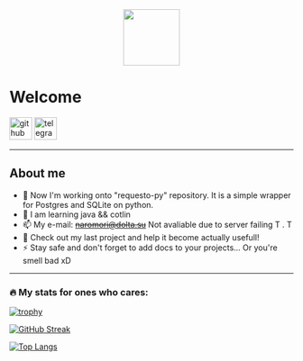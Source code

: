 <div id="header" align="center">
  <img src="https://media.giphy.com/media/M9gbBd9nbDrOTu1Mqx/giphy.gif" width="100"/>
</div>
<img src="https://komarev.com/ghpvc/?username=SolidUsr&style=flat-square&color=blue" alt=""/>

<h1> 
	Welcome
</h1>

[<img src='https://cdn.jsdelivr.net/npm/simple-icons@3.0.1/icons/github.svg' alt='github' height='40'>](https://github.com/https://github.com/SolidUsr)  [<img src='https://cdn.jsdelivr.net/npm/simple-icons@3.0.1/icons/telegram.svg' alt='telegram' height='40'>](https://t.me/SolidUsr)  

---

## About me

- 🔭 Now I'm working onto "requesto-py" repository. It is a simple wrapper for Postgres and SQLite on python.
- 🌱 I am learning java && cotlin
- 📫 My e-mail: ~~naromori@dolta.su~~ Not avaliable due to server failing T . T
- 🤔 Check out my last project and help it become actually usefull!
- :zap: Stay safe and don't forget to add docs to your projects... Or you're smell bad xD
---

### :fire: My stats for ones who cares:

[![trophy](https://github-profile-trophy.vercel.app/?username=SolidUsr)](https://github.com/ryo-ma/github-profile-trophy)

[![GitHub Streak](https://github-readme-streak-stats.herokuapp.com?user=SolidUsr&theme=github_dark&border_radius=5&locale=en&mode=weekly)](https://git.io/streak-stats)

[![Top Langs](https://github-readme-stats.vercel.app/api/top-langs/?username=SolidUsr&layout=compact&theme=github_dark)](https://github.com/anuraghazra/github-readme-stats)
